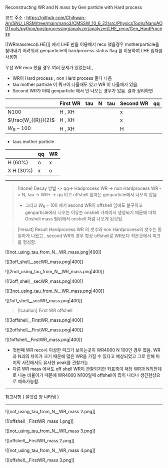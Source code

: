 Reconstructing WR and N mass by Gen particle with Hard process

코드 주소 : https://github.com/Chihwan-An/SNU_LRSM/tree/main/nano3/CMSSW_10_6_22/src/PhysicsTools/NanoAODTools/python/postprocessing/analyzer/analyzer/LHE_reco/Gen_HardProcess

[[WRmassreco(LHE)]] 에서 LHE 만을 이용해서 reco 했을경우 motherparticle을 찾아내기 어려워서 genparticle의 hardprocess status flag 를 이용하여 LHE 입자를 사용함

우선 WR reco 했을 경우 여러 문제가 있었는데 , 
- WR이 Hard process , non Hard process 둘다 나옴
- tau mother particle 이 쿼크이 나올때도 있고 WR 이 나올때가 있음. 
- Second WR가 아얘 genparticle 에서 안 나오는 경우가 있음. 
결과 정리하면 

|                     | First WR | tau | N   | tau | Second WR | qq  |
| ------------------- | -------- | --- | --- | --- | --------- | --- |
| N100                | H , XH   |     |     |     | x         |     |
| $\frac{W_{{R}}}{2}$ | H , XH   |     |     |     | x         |     |
| $W_{R} -100$        | H , XH   |     |     |     | H         |     |

- taus mother particle

|           | qq  | WR  |
| --------- | --- | --- |
| H (60%)   | o   | x   |
| X H (30%) | x   | o   |

------------
>[!done] Decay 방법 
>-> qq-> Hadprocess WR -> non Hardprocess WR -> N, tau -> WR* -> qq
>이고 offshell 입자는 genparticle에서 나오지 않음 
>- 그리고 $W_{R}-100$ 에서 second WR이 offshell 임에도 불구하고 genparticle에서 나오는 이유는 onshell 가까이서 생성되기 때문에 마치 Onshell mass 범위에서 onshell 처럼 나오게 된것임.

>[!result] Result
>Hardprocess WR 의 갯수와 non Hardprocess의 갯수는 동일하게 나왔고 , second WR의 경우 항상 offshell로 WR보다 작은곳에서 피크를 형성함. 



![[not_using_tau_from_N__WR_mass.png|400]]

![[3off_shell__secWR_mass.png|400]]

![[2not_using_tau_from_N__WR_mass.png|400]]

![[2off_shell__secWR_mass.png|400]]

![[3not_using_tau_from_N__WR_mass.png|400]]

![[1off_shell__secWR_mass.png|400]]

> [!caution] First WR offshell

![[3offshell__FirstWR_mass.png|400]]

![[2offshell__FirstWR_mass.png|400]]

![[1offshell__FirstWR_mass.png|400]]

- 첫번째 WR reco시 이상한 피크가 보이는곳이 WR4000  N 100인 경우 였음.
WR과 N과의 차이가 크기 때문에 많은 WR을 가질 수 있다고 예상되었고 그로 인해 마지막 사진에서도 유사한 peak를 관찰가능 
- 다른 WR mass 에서도 off shell WR이 관찰되지만 좌표축이 해당 WR과 N의전체로 나눈 비율이기 때문에 WR4000 N100일때 offshell이 많이 나타나 생긴현상으로 예측가능함. 

------------------ 

참고사항 ( 절댓값 양 나타냄 )

------------------

![[not_using_tau_from_N__WR_mass 2.png]]

![[offshell__FirstWR_mass 1.png]]

![[not_using_tau_from_N__WR_mass 3.png]]

![[offshell__FirstWR_mass 2.png]]

![[not_using_tau_from_N__WR_mass 4.png]]

![[offshell__FirstWR_mass 3.png]]








